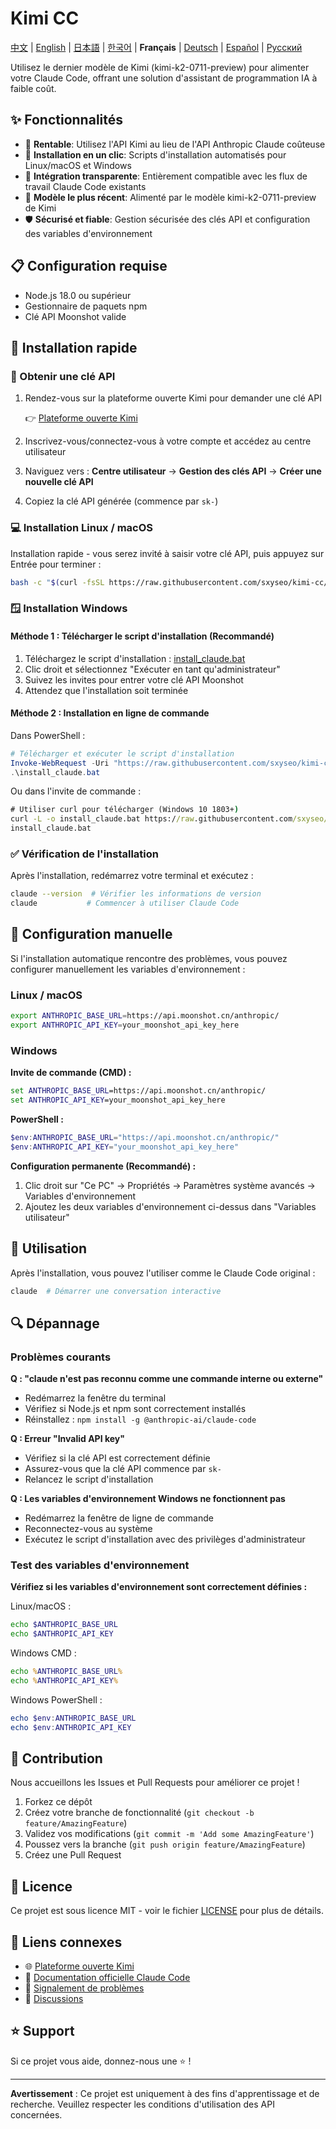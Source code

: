 # Kimi CC

[中文](README.md) | [English](README_EN.md) | [日本語](README_JA.md) | [한국어](README_KO.md) | **Français** | [Deutsch](README_DE.md) | [Español](README_ES.md) | [Русский](README_RU.md)

Utilisez le dernier modèle de Kimi (kimi-k2-0711-preview) pour alimenter votre Claude Code, offrant une solution d'assistant de programmation IA à faible coût.

## ✨ Fonctionnalités

- 🚀 **Rentable**: Utilisez l'API Kimi au lieu de l'API Anthropic Claude coûteuse
- 🔧 **Installation en un clic**: Scripts d'installation automatisés pour Linux/macOS et Windows
- 🔄 **Intégration transparente**: Entièrement compatible avec les flux de travail Claude Code existants
- 🤖 **Modèle le plus récent**: Alimenté par le modèle kimi-k2-0711-preview de Kimi
- 🛡️ **Sécurisé et fiable**: Gestion sécurisée des clés API et configuration des variables d'environnement

## 📋 Configuration requise

- Node.js 18.0 ou supérieur
- Gestionnaire de paquets npm
- Clé API Moonshot valide

## 🚀 Installation rapide

### 📝 Obtenir une clé API

1. Rendez-vous sur la plateforme ouverte Kimi pour demander une clé API

   👉 [Plateforme ouverte Kimi](https://platform.moonshot.cn/)

2. Inscrivez-vous/connectez-vous à votre compte et accédez au centre utilisateur
3. Naviguez vers : **Centre utilisateur** → **Gestion des clés API** → **Créer une nouvelle clé API**
4. Copiez la clé API générée (commence par `sk-`)

### 💻 Installation Linux / macOS

Installation rapide - vous serez invité à saisir votre clé API, puis appuyez sur Entrée pour terminer :

```bash
bash -c "$(curl -fsSL https://raw.githubusercontent.com/sxyseo/kimi-cc/refs/heads/main/install.sh)"
```

### 🪟 Installation Windows

#### Méthode 1 : Télécharger le script d'installation (Recommandé)

1. Téléchargez le script d'installation : [install_claude.bat](https://raw.githubusercontent.com/sxyseo/kimi-cc/refs/heads/main/install_claude.bat)
2. Clic droit et sélectionnez "Exécuter en tant qu'administrateur"
3. Suivez les invites pour entrer votre clé API Moonshot
4. Attendez que l'installation soit terminée

#### Méthode 2 : Installation en ligne de commande

Dans PowerShell :

```powershell
# Télécharger et exécuter le script d'installation
Invoke-WebRequest -Uri "https://raw.githubusercontent.com/sxyseo/kimi-cc/refs/heads/main/install_claude.bat" -OutFile "install_claude.bat"
.\install_claude.bat
```

Ou dans l'invite de commande :

```cmd
# Utiliser curl pour télécharger (Windows 10 1803+)
curl -L -o install_claude.bat https://raw.githubusercontent.com/sxyseo/kimi-cc/refs/heads/main/install_claude.bat
install_claude.bat
```

### ✅ Vérification de l'installation

Après l'installation, redémarrez votre terminal et exécutez :

```bash
claude --version  # Vérifier les informations de version
claude           # Commencer à utiliser Claude Code
```

## 🔧 Configuration manuelle

Si l'installation automatique rencontre des problèmes, vous pouvez configurer manuellement les variables d'environnement :

### Linux / macOS

```bash
export ANTHROPIC_BASE_URL=https://api.moonshot.cn/anthropic/
export ANTHROPIC_API_KEY=your_moonshot_api_key_here
```

### Windows

**Invite de commande (CMD) :**
```cmd
set ANTHROPIC_BASE_URL=https://api.moonshot.cn/anthropic/
set ANTHROPIC_API_KEY=your_moonshot_api_key_here
```

**PowerShell :**
```powershell
$env:ANTHROPIC_BASE_URL="https://api.moonshot.cn/anthropic/"
$env:ANTHROPIC_API_KEY="your_moonshot_api_key_here"
```

**Configuration permanente (Recommandé) :**
1. Clic droit sur "Ce PC" → Propriétés → Paramètres système avancés → Variables d'environnement
2. Ajoutez les deux variables d'environnement ci-dessus dans "Variables utilisateur"

## 🎯 Utilisation

Après l'installation, vous pouvez l'utiliser comme le Claude Code original :

```bash
claude  # Démarrer une conversation interactive
```

## 🔍 Dépannage

### Problèmes courants

**Q : "claude n'est pas reconnu comme une commande interne ou externe"**
- Redémarrez la fenêtre du terminal
- Vérifiez si Node.js et npm sont correctement installés
- Réinstallez : `npm install -g @anthropic-ai/claude-code`

**Q : Erreur "Invalid API key"**
- Vérifiez si la clé API est correctement définie
- Assurez-vous que la clé API commence par `sk-`
- Relancez le script d'installation

**Q : Les variables d'environnement Windows ne fonctionnent pas**
- Redémarrez la fenêtre de ligne de commande
- Reconnectez-vous au système
- Exécutez le script d'installation avec des privilèges d'administrateur

### Test des variables d'environnement

**Vérifiez si les variables d'environnement sont correctement définies :**

Linux/macOS :
```bash
echo $ANTHROPIC_BASE_URL
echo $ANTHROPIC_API_KEY
```

Windows CMD :
```cmd
echo %ANTHROPIC_BASE_URL%
echo %ANTHROPIC_API_KEY%
```

Windows PowerShell :
```powershell
echo $env:ANTHROPIC_BASE_URL
echo $env:ANTHROPIC_API_KEY
```

## 🤝 Contribution

Nous accueillons les Issues et Pull Requests pour améliorer ce projet !

1. Forkez ce dépôt
2. Créez votre branche de fonctionnalité (`git checkout -b feature/AmazingFeature`)
3. Validez vos modifications (`git commit -m 'Add some AmazingFeature'`)
4. Poussez vers la branche (`git push origin feature/AmazingFeature`)
5. Créez une Pull Request

## 📄 Licence

Ce projet est sous licence MIT - voir le fichier [LICENSE](LICENSE) pour plus de détails.

## 🔗 Liens connexes

- 🌐 [Plateforme ouverte Kimi](https://platform.moonshot.cn/)
- 📖 [Documentation officielle Claude Code](https://docs.anthropic.com/claude/docs)
- 🐛 [Signalement de problèmes](https://github.com/sxyseo/kimi-cc/issues)
- 💬 [Discussions](https://github.com/sxyseo/kimi-cc/discussions)

## ⭐ Support

Si ce projet vous aide, donnez-nous une ⭐️ !

---

**Avertissement** : Ce projet est uniquement à des fins d'apprentissage et de recherche. Veuillez respecter les conditions d'utilisation des API concernées. 